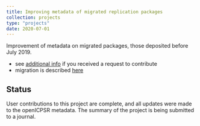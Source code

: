 ```yaml
---
title: Improving metadata of migrated replication packages
collection: projects
type: "projects"
date: 2020-07-01
---
```


Improvement of metadata on migrated packages, those deposited before July 2019.

- see [additional info](/surveys/improving-metadata) if you received a request to contribute
- migration is described [here](https://aeadataeditor.github.io/aea-supplement-migration/programs/aea201910-migration.html)

## Status

User contributions to this project are complete, and all updates were made to the openICPSR metadata. The summary of the project is being submitted to a journal.